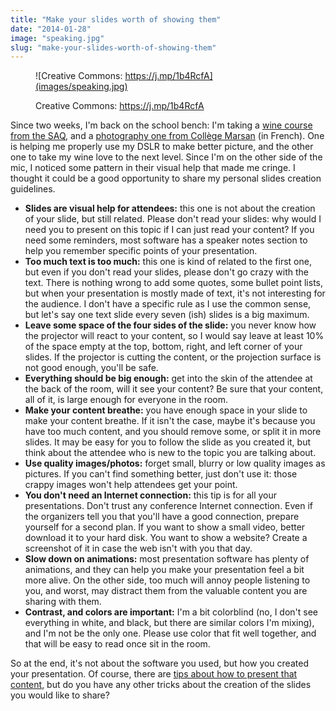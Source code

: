 ```yaml
---
title: "Make your slides worth of showing them"
date: "2014-01-28"
image: "speaking.jpg"
slug: "make-your-slides-worth-of-showing-them"
---
```


<figure>

![Creative Commons: https://j.mp/1b4RcfA](images/speaking.jpg)

<figcaption>

Creative Commons: https://j.mp/1b4RcfA

</figcaption>

</figure>

Since two weeks, I'm back on the school bench: I'm taking a [wine course from the SAQ](https://www.saq.com/content/SAQ/en/conseils-et-accords/alcool/abc-du-vin-et-alcool/cours-sur-les-vins.html "Wine courses at the SAQ"), and a [photography one from Collège Marsan](https://www.collegemarsan.qc.ca/category/ateliers-photovideos/ "Photography courses at Collège Marsan") (in French). One is helping me properly use my DSLR to make better picture, and the other one to take my wine love to the next level. Since I'm on the other side of the mic, I noticed some pattern in their visual help that made me cringe. I thought it could be a good opportunity to share my personal slides creation guidelines.

- **Slides are visual help for attendees:** this one is not about the creation of your slide, but still related. Please don't read your slides: why would I need you to present on this topic if I can just read your content? If you need some reminders, most software has a speaker notes section to help you remember specific points of your presentation.
- **Too much text is too much:** this one is kind of related to the first one, but even if you don't read your slides, please don't go crazy with the text. There is nothing wrong to add some quotes, some bullet point lists, but when your presentation is mostly made of text, it's not interesting for the audience. I don't have a specific rule as I use the common sense, but let's say one text slide every seven (ish) slides is a big maximum.
- **Leave some space of the four sides of the slide:** you never know how the projector will react to your content, so I would say leave at least 10% of the space empty at the top, bottom, right, and left corner of your slides. If the projector is cutting the content, or the projection surface is not good enough, you'll be safe.
- **Everything should be big enough:** get into the skin of the attendee at the back of the room, will it see your content? Be sure that your content, all of it, is large enough for everyone in the room.
- **Make your content breathe:** you have enough space in your slide to make your content breathe. If it isn't the case, maybe it's because you have too much content, and you should remove some, or split it in more slides. It may be easy for you to follow the slide as you created it, but think about the attendee who is new to the topic you are talking about.
- **Use quality images/photos:** forget small, blurry or low quality images as pictures. If you can't find something better, just don't use it: those crappy images won't help attendees get your point.
- **You don't need an Internet connection:** this tip is for all your presentations. Don't trust any conference Internet connection. Even if the organizers tell you that you'll have a good connection, prepare yourself for a second plan. If you want to show a small video, better download it to your hard disk. You want to show a website? Create a screenshot of it in case the web isn't with you that day.
- **Slow down on animations:** most presentation software has plenty of animations, and they can help you make your presentation feel a bit more alive. On the other side, too much will annoy people listening to you, and worst, may distract them from the valuable content you are sharing with them.
- **Contrast, and colors are important:** I'm a bit colorblind (no, I don't see everything in white, and black, but there are similar colors I'm mixing), and I'm not be the only one. Please use color that fit well together, and that will be easy to read once sit in the room.

So at the end, it's not about the software you used, but how you created your presentation. Of course, there are [tips about how to present that content](http://fred.dev/a-few-other-tricks-about-public-speaking-and-stage-technology/ "A few other tricks about public speaking and stage technology"), but do you have any other tricks about the creation of the slides you would like to share?
